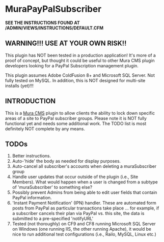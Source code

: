 # MuraPayPalSubscriber

**SEE THE INSTRUCTIONS FOUND AT /ADMIN/VIEWS/INSTRUCTIONS/DEFAULT.CFM**

## WARNING!!! USE AT YOUR OWN RISK!!
This plugin has NOT been tested in a production application! It's more of a proof of
concept, but thought it could be useful to other Mura CMS plugin developers looking
for a PayPal Subscription management plugin.

This plugin assumes Adobe ColdFusion 8+ and Microsoft SQL Server. Not fully tested on MySQL. In addition, this is NOT designed for multi-site installs (yet)!!!

## INTRODUCTION
This is a [Mura CMS](http://getmura.com) plugin to allow clients the ability to lock down
specific areas of a site to PayPal subscriber groups. Please note it is NOT fully
functional yet and needs some additional work. The TODO list is most definitely NOT
complete by any means.

## TODOs
1. Better instructions.
2. Auto-'hide' the body as needed for display purposes.
3. Auto-cancel all subscriber's accounts when deleting a muraSubscriber group
4. Handle user updates that occur outside of the plugin (i.e., Site Members). What would happen 
when a user is changed from a subtype of 'muraSubscriber' to something else? 
5. Possibly prevent Admins from being able to edit user fields that contain PayPal information.
6. 'Instant Payment Notification' (IPN) handler. These are automated form posts from PayPal as 
particular transactions take place ... for example, if a subscriber cancels their plan via PayPal 
vs. this site, the data is submitted to a pre-specified 'notifyURL'
7. Tested (not thoroughly) on CF9 and CF8 running Microsoft SQL Server on Windows (one running IIS, the other 
running Apache), it would be nice to run additional test configurations 
(i.e., Railo, MySQL, Linux etc.)